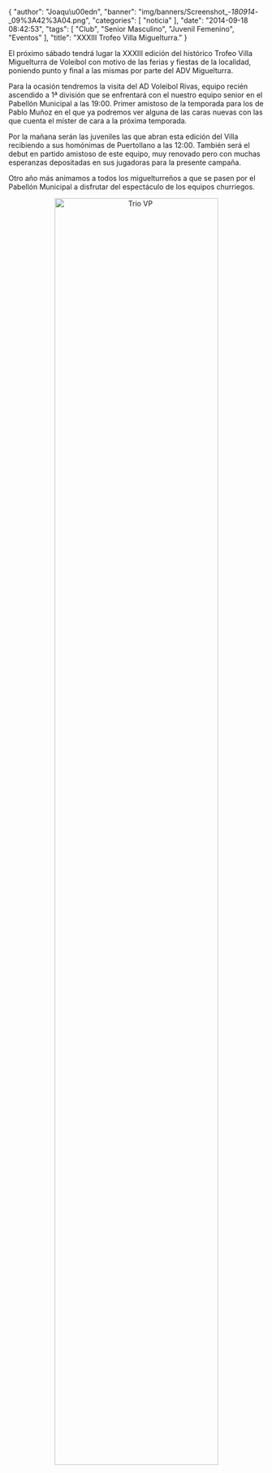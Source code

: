 {
  "author": "Joaqu\u00edn", 
  "banner": "img/banners/Screenshot_-_180914_-_09%3A42%3A04.png", 
  "categories": [
    "noticia"
  ], 
  "date": "2014-09-18 08:42:53", 
  "tags": [
    "Club", 
    "Senior Masculino", 
    "Juvenil Femenino", 
    "Eventos"
  ], 
  "title": "XXXIII Trofeo Villa Miguelturra."
}

El próximo sábado tendrá lugar la XXXIII edición del histórico Trofeo Villa Miguelturra de Voleibol con motivo de las ferias y fiestas de la localidad, poniendo punto y final a las mismas por parte del ADV Miguelturra. 

Para la ocasión tendremos la visita del AD Voleibol Rivas, equipo recién ascendido a 1ª división que se enfrentará con el nuestro equipo senior en el Pabellón Municipal a las 19:00. Primer amistoso de la temporada para los de Pablo Muñoz en el que ya podremos ver alguna de las caras nuevas con las que cuenta el míster de cara a la próxima temporada.

Por la mañana serán las juveniles las que abran esta edición del Villa recibiendo a sus homónimas de Puertollano a las 12:00. También será el debut en partido amistoso de este equipo, muy renovado pero con muchas esperanzas depositadas en sus jugadoras para la presente campaña.

Otro año más animamos a todos los miguelturreños a que se pasen por el Pabellón Municipal a disfrutar del espectáculo de los equipos churriegos. 

<center>
<a target="_new" href="http://www.advmiguelturra.org/drupal/sites/default/files/Screenshot%20-%20180914%20-%2009%3A42%3A04.png"> 
<img alt="Trio VP" width="80%" align="center" src="http://www.advmiguelturra.org/drupal/sites/default/files/Screenshot%20-%20180914%20-%2009%3A42%3A04.png"/> </a> </center>


